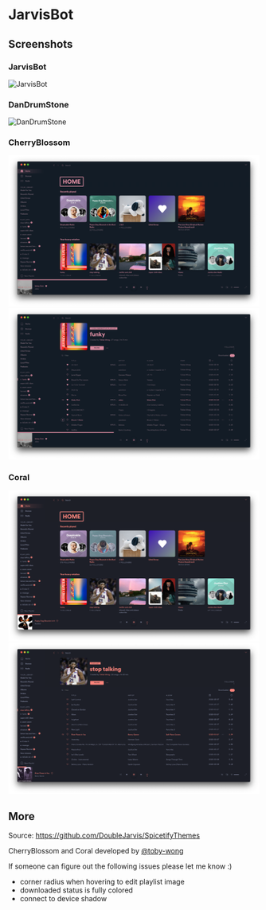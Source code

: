 # JarvisBot

## Screenshots

### JarvisBot

![JarvisBot](https://github.com/DoubleJarvis/SpicetifyThemes/raw/master/images/SpicetifyJarvisBot.png)

### DanDrumStone

![DanDrumStone](https://github.com/DoubleJarvis/SpicetifyThemes/raw/master/images/SpicetifyDanDrumStone.png)

### CherryBlossom

![Home Page Screenshot](screenshot.png)
![Playlist Screenshot](screenshot1.png)

### Coral

![Home Page Screenshot](screenshotCoral.png)
![Playlist Screenshot](screenshot1Coral.png)

## More

Source: https://github.com/DoubleJarvis/SpicetifyThemes

CherryBlossom and Coral developed by [@toby-wong](github.com/toby-wong)

If someone can figure out the following issues please let me know :)
- corner radius when hovering to edit playlist image
- downloaded status is fully colored
- connect to device shadow

